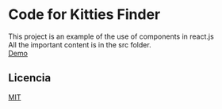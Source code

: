 # Code for Kitties Finder

This project is an example of the use of components in react.js\
All the important content is in the src folder.\
[Demo](https://jessk77.github.io/kitties-finder/)


## Licencia
[MIT](https://choosealicense.com/licenses/mit/)

